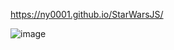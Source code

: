 https://ny0001.github.io/StarWarsJS/

![image](https://user-images.githubusercontent.com/48203127/110933491-84d52a80-8335-11eb-90d5-b8a5974cbeae.png)
